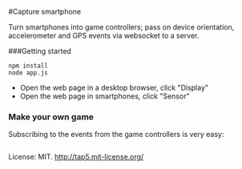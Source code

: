 #Capture smartphone

Turn smartphones into game controllers; pass on device orientation, accelerometer and GPS events via websocket to a server. 

###Getting started

```
npm install
node app.js
```

* Open the web page in a desktop browser, click "Display"
* Open the web page in smartphones, click "Sensor"

### Make your own game

Subscribing to the events from the game controllers is very easy: 

```javascript

```


License: MIT. 
http://tap5.mit-license.org/